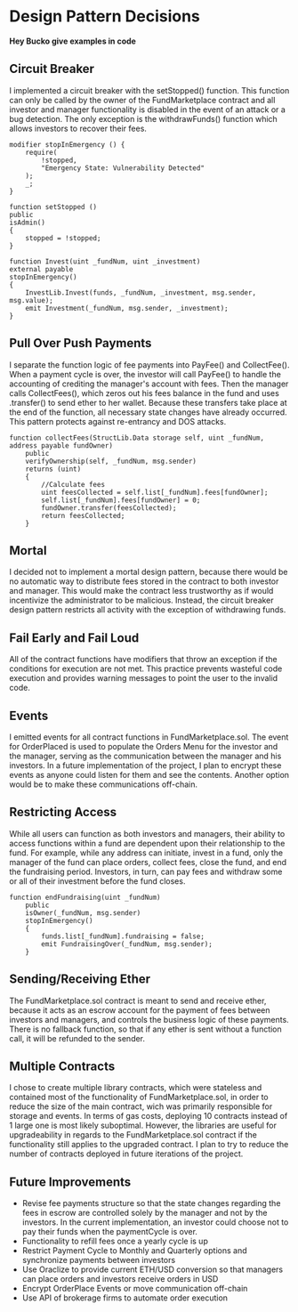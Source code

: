 # Design Pattern Decisions

**Hey Bucko give examples in code**

## Circuit Breaker
I implemented a circuit breaker with the setStopped() function. This function can only be called by the owner of the FundMarketplace contract and all investor and manager functionality is disabled in the event of an attack or a bug detection. The only exception is the withdrawFunds() function which allows investors to recover their fees.
```
modifier stopInEmergency () {
    require(
        !stopped,
        "Emergency State: Vulnerability Detected"
    );
    _;
}

function setStopped ()
public 
isAdmin()
{
    stopped = !stopped;
}

function Invest(uint _fundNum, uint _investment) 
external payable 
stopInEmergency() 
{
    InvestLib.Invest(funds, _fundNum, _investment, msg.sender, msg.value);
    emit Investment(_fundNum, msg.sender, _investment);
}
```

## Pull Over Push Payments
I separate the function logic of fee payments into PayFee() and CollectFee(). When a payment cycle is over, the investor will call PayFee() to handle the accounting of crediting the manager's account with fees. Then the manager calls CollectFees(), which zeros out his fees balance in the fund and uses .transfer() to send ether to her wallet. Because these transfers take place at the end of the function, all necessary state changes have already occurred. This pattern protects against re-entrancy and DOS attacks.
```
function collectFees(StructLib.Data storage self, uint _fundNum, address payable fundOwner)
    public
    verifyOwnership(self, _fundNum, msg.sender)
    returns (uint)
    {
        //Calculate fees
        uint feesCollected = self.list[_fundNum].fees[fundOwner];
        self.list[_fundNum].fees[fundOwner] = 0;
        fundOwner.transfer(feesCollected);
        return feesCollected;
    }
```

## Mortal
I decided not to implement a mortal design pattern, because there would be no automatic way to distribute fees stored in the contract to both investor and manager. This would make the contract less trustworthy as if would incentivize the administrator to be malicious. Instead, the circuit breaker design pattern restricts all activity with the exception of withdrawing funds.

## Fail Early and Fail Loud
All of the contract functions have modifiers that throw an exception if the conditions for execution are not met. This practice prevents wasteful code execution and provides warning messages to point the user to the invalid code.

## Events
I emitted events for all contract functions in FundMarketplace.sol. The event for OrderPlaced is used to populate the Orders Menu for the investor and the manager, serving as the communication between the manager and his investors. In a future implementation of the project, I plan to encrypt these events as anyone could listen for them and see the contents. Another option would be to make these communications off-chain.

## Restricting Access
While all users can function as both investors and managers, their ability to access functions within a fund are dependent upon their relationship to the fund. For example, while any address can initiate, invest in a fund, only the manager of the fund can place orders, collect fees, close the fund, and end the fundraising period. Investors, in turn, can pay fees and withdraw some or all of their investment before the fund closes.
```
function endFundraising(uint _fundNum) 
    public
    isOwner(_fundNum, msg.sender)
    stopInEmergency()
    {
        funds.list[_fundNum].fundraising = false;
        emit FundraisingOver(_fundNum, msg.sender);
    }
```

## Sending/Receiving Ether
The FundMarketplace.sol contract is meant to send and receive ether, because it acts as an escrow account for the payment of fees between investors and managers, and controls the business logic of these payments. There is no fallback function, so that if any ether is sent without a function call, it will be refunded to the sender.

## Multiple Contracts
I chose to create multiple library contracts, which were stateless and contained most of the functionality of FundMarketplace.sol, in order to reduce the size of the main contract, wich was primarily responsible for storage and events. In terms of gas costs, deploying 10 contracts instead of 1 large one is most likely suboptimal. However, the libraries are useful for upgradeability in regards to the FundMarketplace.sol contract if the functionality still applies to the upgraded contract. I plan to try to reduce the number of contracts deployed in future iterations of the project.

## Future Improvements
- Revise fee payments structure so that the state changes regarding the fees in escrow are controlled solely by the manager and not by the investors. In the current implementation, an investor could choose not to pay their funds when the paymentCycle is over.
- Functionality to refill fees once a yearly cycle is up
- Restrict Payment Cycle to Monthly and Quarterly options and synchronize payments between investors
- Use Oraclize to provide current ETH/USD conversion so that managers can place orders and investors receive orders in USD
- Encrypt OrderPlace Events or move communication off-chain
- Use API of brokerage firms to automate order execution
